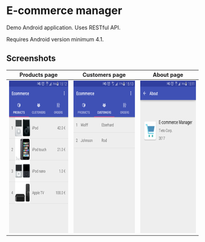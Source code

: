 E-commerce manager
=====================

Demo Android application. Uses RESTful API.

Requires Android version minimum 4.1.


Screenshots
----------------


 Products page  | Customers page | About page  
 ---------------|----------------|--------------
  [<img src="screenshots/ecommerce-1.png" height="400"/>][ss1]  | [<img src="screenshots/ecommerce-2.png" height="400"/>][ss2] | [<img src="screenshots/ecommerce-3.png" height="400"/>][ss3]  
  
[ss1]: screenshots/ecommerce-1.png
[ss2]: screenshots/ecommerce-2.png
[ss3]: screenshots/ecommerce-3.png
